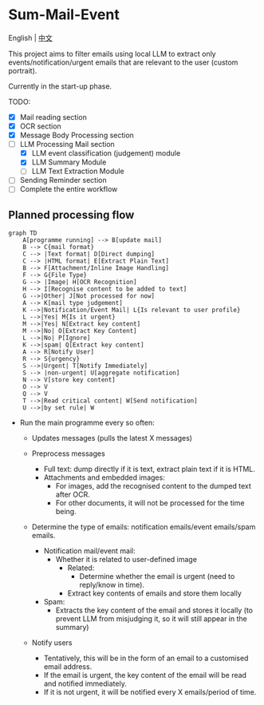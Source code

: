 # Sum-Mail-Event

English | [中文](README_CN.md)

This project aims to filter emails using local LLM to extract only events/notification/urgent emails that are relevant to the user (custom portrait). 

Currently in the start-up phase.

TODO:
- [x] Mail reading section
- [x] OCR section
- [x] Message Body Processing section
- [ ] LLM Processing Mail section
    - [x] LLM event classification (judgement) module
    - [x] LLM Summary Module
    - [ ] LLM Text Extraction Module
- [ ] Sending Reminder section
- [ ] Complete the entire workflow

## Planned processing flow

```mermaid
graph TD
    A[programme running] --> B[update mail]
    B --> C{mail format}
    C --> |Text format| D[Direct dumping]
    C --> |HTML format| E[Extract Plain Text]
    B --> F[Attachment/Inline Image Handling]
    F --> G{File Type}
    G --> |Image| H[OCR Recognition]
    H --> I[Recognise content to be added to text]
    G -->|Other| J[Not processed for now]
    A --> K[mail type judgement]
    K -->|Notification/Event Mail| L{Is relevant to user profile}
    L -->|Yes| M{Is it urgent}
    M -->|Yes| N[Extract key content]
    M -->|No| O[Extract Key Content]
    L -->|No| P[Ignore]
    K -->|spam| Q[Extract key content]
    A --> R[Notify User]
    R --> S{urgency}
    S -->|Urgent| T[Notify Immediately]
    S --> |non-urgent| U[aggregate notification]
    N --> V[store key content]
    O --> V
    Q --> V
    T -->|Read critical content| W[Send notification]
    U -->|by set rule| W
```

- Run the main programme every so often:

    - Updates messages (pulls the latest X messages)

    - Preprocess messages
        - Full text: dump directly if it is text, extract plain text if it is HTML.
        - Attachments and embedded images:
            - For images, add the recognised content to the dumped text after OCR.
            - For other documents, it will not be processed for the time being.

    - Determine the type of emails: notification emails/event emails/spam emails.

        - Notification mail/event mail:
            - Whether it is related to user-defined image
                - Related:
                    - Determine whether the email is urgent (need to reply/know in time).
                - Extract key contents of emails and store them locally
        - Spam:
            - Extracts the key content of the email and stores it locally (to prevent LLM from misjudging it, so it will still appear in the summary)

    - Notify users
        - Tentatively, this will be in the form of an email to a customised email address.
        - If the email is urgent, the key content of the email will be read and notified immediately.
        - If it is not urgent, it will be notified every X emails/period of time.